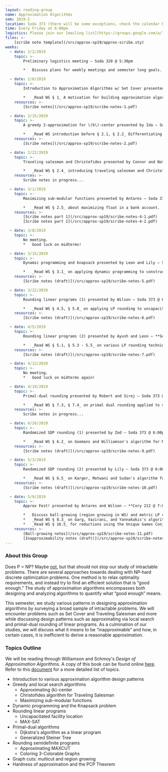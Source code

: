 ```yaml
---
layout: reading-group
name: Approximation Algorithms
sem: 2019-2
location: Soda 373 (there will be some exceptions, check the calendar below) 
time: Every Friday at 6:00pm 
logistics: Please join our [mailing list](https://groups.google.com/a/lists.berkeley.edu/forum/#!forum/ugapprox-sp19) to stay up to date with our meetings and events.
files: >-
    [scribe note template](/src/approx-sp19/approx-scribe.sty)
weeks:
  - date: 2/2/2019
    topic: >-
        Preliminary logistics meeting — Soda 320 @ 5:30pm

        *   Discuss plans for weekly meetings and semester long goals.

  - date: 2/8/2019
    topic: >-
        Introduction to Approximation Algorithms w/ Set Cover presented by Zod — Soda 373 @ 6:00pm

        *   _Read WS § 1_ A motivation for building approximation algorithms and a tour of design patterns using set cover as an example.
    resources: >-
        [Scribe notes](/src/approx-sp19/scribe-notes-1.pdf) 

  - date: 2/15/2019
    topic: >-
        A greedy 2-approximation for \(k\)-center presented by Ida — Soda 373 @ 6:00pm

        *   _Read WS introduction before § 2.1, § 2.2_ Differentiating between greedy and local search algorithms, a 2-approximation for \(k\)-center, and a proof that this is the optimal approximation ratio unless P=NP.
    resources: >-
        [Scribe notes](/src/approx-sp19/scribe-notes-2.pdf) 

  - date: 2/22/2019
    topic: >-
        Traveling salesman and Christofides presented by Connor and Nathaniel — Soda 373 @ 6:00pm

        *   _Read WS § 2.4_ introducing traveling salesman and Christofides algorithm.
    resources: >-
        Scribe notes in progress... 

  - date: 3/1/2019
    topic: >-
        Maximizing sub-modular functions presented by Antares — Soda 373 @ 6:00pm

        *   _Read WS § 2.5_ about maximizing float in a bank account.
    resources: >-
        [Scribe notes part 1](/src/approx-sp19/scribe-notes-4-1.pdf)  
        [Scribe notes part 2](/src/approx-sp19/scribe-notes-4-2.pdf) 

  - date: 3/8/2019
    topic: >-
        No meeting.
        *   Good luck on midterms!

  - date: 3/15/2019
    topic: >-
        Dynamic programming and knapsack presented by Leon and Lily — Soda 373 @ 6:00pm

        *   _Read WS § 3.1_ on applying dynamic programming to construct a FPTAS for dynamic programming.
    resources: >-
        [Scribe notes (draft)](/src/approx-sp19/scribe-notes-5.pdf) 

  - date: 3/22/2019
    topic: >-
        Rounding linear programs (1) presented by Wilson — Soda 373 @ 6:00pm

        *   _Read WS § 4.5, § 5.8_ on applying LP rounding to uncapacitated facility location.
    resources: >-
        [Scribe notes (draft)](/src/approx-sp19/scribe-notes-6.pdf) 

  - date: 4/5/2019
    topic: >-
        Rounding linear programs (2) presented by Ayush and Leon — **Soda 320** @ 6:00pm

        *   _Read WS § 5.1, § 5.3 - 5.5_ on various LP rounding techniques applied to approximating MAX-SAT.
    resources: >-
        [Scribe notes (draft)](/src/approx-sp19/scribe-notes-7.pdf) 

  - date: 4/12/2019
    topic: >-
        No meeting.
        *   Good luck on midterms again!

  - date: 4/19/2019
    topic: >-
        Primal-dual rounding presented by Robert and Sirej — Soda 373 @ 6:00pm

        *   _Read WS § 7.3, § 7.4_ on primal dual rounding applied to shortest path and generalized steiner tree.
    resources: >-
        Scribe notes in progress... 

  - date: 4/26/2019
    topic: >-
        Randomized SDP rounding (1) presented by Zod — Soda 373 @ 6:00pm

        *   _Read WS § 6.2_ on Goemans and Williamson's algorithm for MAXCUT.
    resources: >-
        [Scribe notes (draft)](/src/approx-sp19/scribe-notes-9.pdf) 

  - date: 5/3/2019
    topic: >-
        Randomized SDP rounding (2) presented by Lily — Soda 373 @ 6:00pm

        *   _Read WS § 6.5_ on Karger, Motwani and Sudan's algorithm for 3-Color.
    resources: >-
        [Scribe notes (draft)](/src/approx-sp19/scribe-notes-10.pdf) 

  - date: 5/9/2019
    topic: >-
        Approx Fest! presented by Antares and Wilson — **Cory 212 @ 7:00pm**

        *   Discuss ball-growing (region growing in WS) and metric LP relaxations along with inapproximability using reductions from unique games.
        *   _Read WS § 8.3_ on Garg, Vazirani, and Yannakakis's algorithm for multicut.
        *   _Read WS § 16.5_ for reductions using the Unique Games Conjecture.
    resources: >-
        [Ball-growing notes](/src/approx-sp19/scribe-notes-11.pdf)  
        [Inapproximability notes (draft)](/src/approx-sp19/scribe-notes-12.pdf)
---
```


### About this Group

Does P = NP? Maybe [not](https://www.cs.umd.edu/~gasarch/papers/poll.pdf), but that should not stop our study of intractable problems. There are several approaches towards dealing with NP-hard discrete optimization problems. One method is to relax optimality requirements, and instead try to find an efficient solution that is “good enough.” The study of approximation algorithms encompasses both designing and analyzing algorithms to quantify what “good enough” means.

This semester, we study various patterns in designing approximation algorithms by surveying a broad sample of intractable problems. We will encounter problems such as Set Cover and Traveling Salesman and more while discussing design patterns such as approximating via local search and primal-dual rounding of linear programs. As a culmination of our studies, we will discuss what it means to be “inapproximable” and how, in certain cases, it is inefficient to derive a reasonable approximation.

### Topics Outline

We will be reading through Williamson and Schmoy's _Design of Approximation Algorithms_. A copy of this book can be found online [here](http://www.designofapproxalgs.com/). Refer to this [document](https://docs.google.com/document/d/e/2PACX-1vSz6xi2GUsALh5PXM1co_aeIWirTOmImGuv47y9PLcY7_-X-Dlqc4po6jl3sA5gmw7CTPwswIeWUtnw/pub) for a more detailed list of topics.

*   Introduction to various approximation algorithm design patterns
*   Greedy and local search algorithms
    *   Approximating \(k\)-center
    *   Christofides algorithm for Traveling Salesman
    *   Maximizing sub-modular functions
*   Dynamic programming and the Knapsack problem
*   Rounding linear programs
    *   Uncapacitated facility location
    *   MAX-SAT
*   Primal-dual algorithms
    *   Dijkstra's algorithm as a linear program
    *   Generalized Steiner Tree
*   Rounding semidefinite programs
    *   Approximating MAXCUT
    *   Coloring 3-Colorable Graphs
*   Graph cuts: multicut and region growing
*   Hardness of approximation and the PCP Theorem
